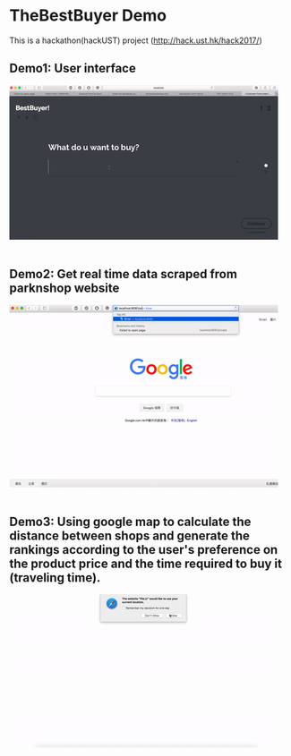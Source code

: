 # TheBestBuyer Demo
This is a hackathon(hackUST) project (http://hack.ust.hk/hack2017/)  


## Demo1: User interface 
![alt text](./demo/ui_demo.gif "Demo1") <br><br>

## Demo2: Get real time data scraped from parknshop website 
![alt text](./demo/get_real_time_data_from_parknshop.gif "Demo2") <br><br>

## Demo3: Using google map to calculate the distance between shops and generate the rankings according to the user's preference on the product price and the time required to buy it (traveling time).
![alt text](./demo/google_map_demo.gif "Demo3")<br><br><br>

